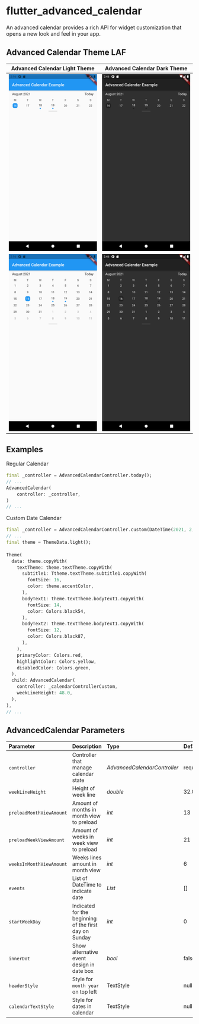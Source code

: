 # flutter_advanced_calendar

An advanced calendar provides a rich API for widget customization that opens a new look and feel in your app.

## Advanced Calendar Theme LAF
| Advanced Calendar Light Theme | Advanced Calendar Dark Theme |
|:-:|:-:|
| ![PREVIEW_LIGHT_COLLAPSED](./PREVIEW_LIGHT_COLLAPSED.png) | ![PREVIEW_DARK_COLLAPSED](./PREVIEW_DARK_COLLAPSED.png) |
| ![PREVIEW_LIGHT_EXPANDED](./PREVIEW_LIGHT_EXPANDED.png) | ![PREVIEW_DARK_EXPANDED](./PREVIEW_DARK_EXPANDED.png) |


## Examples

Regular Calendar

```dart
final _controller = AdvancedCalendarController.today();
// ...
AdvancedCalendar(
    controller: _controller,
)
// ...
```

Custom Date Calendar

```dart
final _controller = AdvancedCalendarController.custom(DateTime(2021, 2, 15));
// ...
final theme = ThemeData.light();

Theme(
  data: theme.copyWith(
    textTheme: theme.textTheme.copyWith(
      subtitle1: Ttheme.textTheme.subtitle1.copyWith(
        fontSize: 16,
        color: theme.accentColor,
      ),
      bodyText1: theme.textTheme.bodyText1.copyWith(
        fontSize: 14,
        color: Colors.black54,
      ),
      bodyText2: theme.textTheme.bodyText1.copyWith(
        fontSize: 12,
        color: Colors.black87,
      ),
    ),
    primaryColor: Colors.red,
    highlightColor: Colors.yellow,
    disabledColor: Colors.green,
  ),
  child: AdvancedCalendar(
    controller: _calendarControllerCustom,
    weekLineHeight: 48.0,
  ),
),
// ...
```

## AdvancedCalendar Parameters
|Parameter|Description|Type|Default|
|:--------|:----------|:---|:------|
|`controller`|Controller that manage calendar state|*AdvancedCalendarController*|required|
|`weekLineHeight`|Height of week line|*double*|32.0|
|`preloadMonthViewAmount`|Amount of months in month view to preload|*int*|13|
|`preloadWeekViewAmount`|Amount of weeks in week view to preload|*int*|21|
|`weeksInMonthViewAmount`|Weeks lines amount in month view|*int*|6|
|`events`|List of DateTime to indicate date|*List<DateTime>*|[]|
|`startWeekDay`|Indicated for the beginning of the first day on Sunday|*int*|0|
|`innerDot`|Show alternative event design in date box|*bool*|false|
|`headerStyle`|Style for `month year` on top left| TextStyle|null|
|`calendarTextStyle`|Style for dates in calendar| TextStyle|null|
